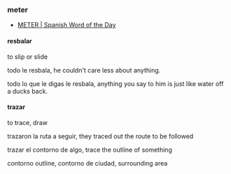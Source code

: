 
### meter

- [METER | Spanish Word of the Day](https://www.youtube.com/watch?v=3yQEm4El7Q4)

#### resbalar

to slip or slide   

todo le resbala, he couldn't care less about anything.

todo lo que le digas le resbala, anything you say to him is just like water off a ducks back.

#### trazar

to trace, draw

trazaron la ruta a seguir, they traced out the route to be followed

trazar el contorno de algo, trace the outline of something

contorno outline, contorno de ciudad, surrounding area
